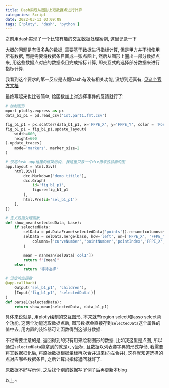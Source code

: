 ```yaml
---
title: Dash实现从图形上取数据点进行计算
categories: Script
date: 2022-03-13 03:09:08
tags: ['ploty', 'dash', 'python']
---
```


之前用dash实现了一个比较有趣的交互数据处理案例, 这里记录一下
<!-- 摘要部分 -->
<!-- more -->
大概的问题是有很多条的数据, 需要基于数据进行指标计算, 但是甲方并不想使用所有数据, 而是需要将数据条目画成一张点图上, 然后从图形上圈出一部分数据点来, 用这些数据点对应的数据条目完成指标计算, 即交互式的选择部分数据来进行指标计算.

我看到这个要求的第一反应是去翻Dash有没有相关功能, 没想到还真有, [见这个官方文档]()

最终写起来也比较简单, 给函数加上对选择事件的反馈就行了:

```python
# 绘制图形
mport plotly.express as px
data_b1_p1 = pd.read_csv('1st.part1.fmt.csv')

fig_b1_p1 = px.scatter(data_b1_p1, x='FFPE_X', y='FFPE_Y', color = 'Pos', opacity=0.5)
fig_b1_p1 = fig_b1_p1.update_layout(
    width=600,
    height=600
).update_traces(
    mode='markers', marker_size=2
)

# 设定dash app组建的框架结构, 我这里只放一个div用来放前面的图
app.layout = html.Div([
    html.Div([
        dcc.Markdown("demo titile"),
        dcc.Graph(
            id='fig_b1_p1',
            figure=fig_b1_p1
        ),
        html.Pre(id='sel_b1_p1')
    ],
])

# 定义数据处理函数
def show_mean(selectedData, base):
    if selectedData:
        selData = pd.DataFrame(selectedData['points']).rename(columns={'x': 'FFPE_X','y': 'FFPE_Y'})
        selData = selData.merge(base, how='left', on=['FFPE_X', 'FFPE_Y']).drop(
            columns=['curveNumber','pointNumber','pointIndex','FFPE_X','FFPE_Y', 'Pos', 'OID', 'Marker']
        )

        mean = nanmean(selData['col1'])
        return f"{mean}"
    else:
        return '等待选择'

# 设定响应函数
@app.callback(
    Output('sel_b1_p1', 'children'),
    [Input('fig_b1_p1', 'selectedData')]
)
def parse1(selectedData):
    return show_mean(selectedData, data_b1_p1)

```

具体来说就是, 用plotly绘制的交互图形, 本来就有region select和lasso select两个功能, 这两个功能选取数据点后, 图形数据会直接存到`selectedData`这个属性的值中去, 用内置的装饰器可让函数得到这部分数据.

不过需要注意的是, 返回得到的只有用来绘制图形的数据, 比如我这里是点图, 所以通过`selectedData`能拿到的就是x, y坐标, 且数据以列表套字典的形式存储, 我需要将其数据框化后, 将原始数据根据坐标再次合并进来(向左合并), 这样就知道选择的点对应哪些数据条目, 之后计算出指标返回就好了.

原数据不好写示例, 之后找个别的数据写了例子后再更新本blog

以上~